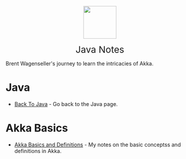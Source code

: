 <img
    src="./assets/img/BrentAndMandi.jpg"
    width="88"
    style="display: block; width: 88px; margin: auto; margin-bottom: 1em"
/><span style="display: block; text-align: center; font-size: 1.75em;"> Java Notes </span>

Brent Wagenseller's journey to learn the intricacies of Akka.

# Java
- [Back To Java](/learn_to_code/java/) - Go back to the Java page.

# Akka Basics
- [Akka Basics and Definitions](/learn_to_code/java/akka/akka_basics) - My notes on the basic conceptss and definitions in Akka. 


